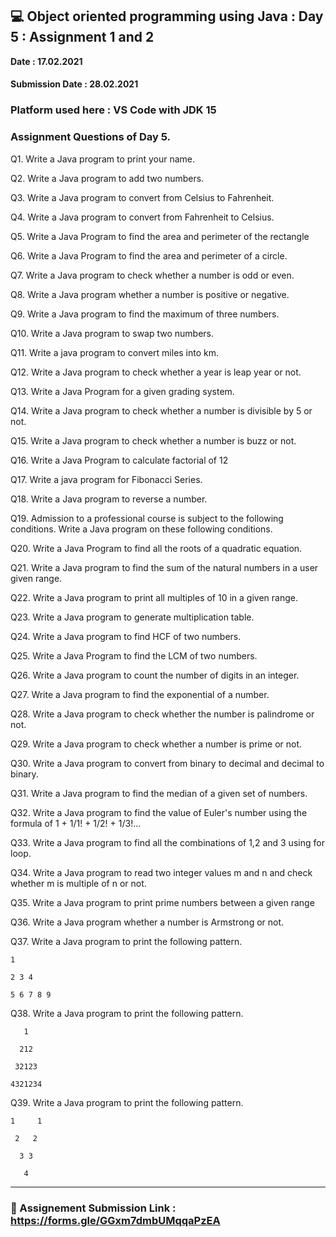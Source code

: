 ## :computer: Object oriented programming using Java : Day 5 : Assignment 1 and 2
**Date : 17.02.2021**

#### Submission Date : 28.02.2021

### Platform used here : VS Code with JDK 15

### Assignment Questions of Day 5.
Q1. Write a Java program to print your name.

Q2. Write a Java program to add two numbers.

Q3. Write a Java program to convert from Celsius to Fahrenheit.

Q4. Write a Java program to convert from Fahrenheit to Celsius.

Q5. Write a Java Program to find the area and perimeter of the rectangle

Q6. Write a Java Program to find the area and perimeter of a circle.

Q7. Write a Java program to check whether a number is odd or even.

Q8. Write a Java program whether a number is positive or negative.

Q9. Write a Java program to find the maximum of three numbers.

Q10. Write a Java program to swap two numbers.

Q11. Write a java program to convert miles into km.

Q12. Write a Java program to check whether a year is leap year or not.

Q13. Write a Java Program for a given grading system.

Q14. Write a Java program to check whether a number is divisible by 5 or not.

Q15. Write a Java program to check whether a number is buzz or not.

Q16. Write a Java Program to calculate factorial of 12

Q17. Write a java program for Fibonacci Series.

Q18. Write a Java program to reverse a number.

Q19. Admission to a professional course is subject to the following conditions. Write a Java program on these following conditions.

Q20. Write a Java Program to find all the roots of a quadratic equation.

Q21. Write a Java program to find the sum of the natural numbers in a user given range.

Q22. Write a Java program to print all multiples of 10 in a given range.

Q23. Write a Java program to generate multiplication table.

Q24. Write a Java program to find HCF of two numbers.

Q25. Write a Java Program to find the LCM of two numbers.

Q26. Write a Java program to count the number of digits in an integer.

Q27. Write a Java program to find the exponential of a number.

Q28. Write a Java program to check whether the number is palindrome or not.

Q29. Write a Java program to check whether a number is prime or not.

Q30. Write a Java program to convert from binary to decimal and decimal to binary.

Q31. Write a Java program to find the median of a given set of numbers.

Q32. Write a Java program to find the value of Euler's number using the formula of 1 + 1/1! + 1/2! + 1/3!...

Q33. Write a Java program to find all the combinations of 1,2 and 3 using for loop.

Q34. Write a Java program to read two integer values m and n and check whether m is multiple of n or not.

Q35. Write a Java program to print prime numbers between a given range

Q36. Write a Java program whether a number is Armstrong or not.

Q37. Write a Java program to print the following pattern.

```
1

2 3 4

5 6 7 8 9
```

Q38.  Write a Java program to print the following pattern.
```
   1
   
  212
  
 32123
 
4321234
```

Q39. Write a Java program to print the following pattern.
```
1     1

 2   2
 
  3 3
  
   4
```   

***************************************************************


### :link: Assignement Submission Link : https://forms.gle/GGxm7dmbUMqqaPzEA
